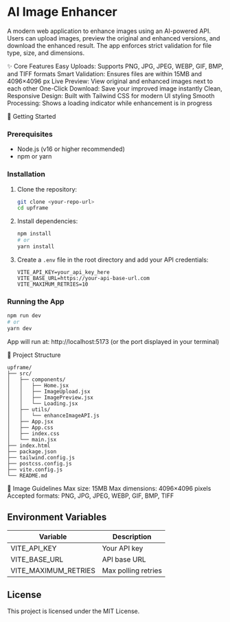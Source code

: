 # AI Image Enhancer

A modern web application to enhance images using an AI-powered API. Users can upload images, preview the original and enhanced versions, and download the enhanced result. The app enforces strict validation for file type, size, and dimensions.

✨ Core Features 
Easy Uploads: Supports PNG, JPG, JPEG, WEBP, GIF, BMP, and TIFF formats
Smart Validation: Ensures files are within 15MB and 4096×4096 px
Live Preview: View original and enhanced images next to each other
One-Click Download: Save your improved image instantly
Clean, Responsive Design: Built with Tailwind CSS for modern UI styling
Smooth Processing: Shows a loading indicator while enhancement is in progress

🚀 Getting Started

### Prerequisites
- Node.js (v16 or higher recommended)
- npm or yarn

### Installation
1. Clone the repository:
   ```sh
   git clone <your-repo-url>
   cd upframe
   ```
2. Install dependencies:
   ```sh
   npm install
   # or
   yarn install
   ```
3. Create a `.env` file in the root directory and add your API credentials:
   ```env
   VITE_API_KEY=your_api_key_here
   VITE_BASE_URL=https://your-api-base-url.com
   VITE_MAXIMUM_RETRIES=10
   ```

### Running the App
```sh
npm run dev
# or
yarn dev
```
App will run at: http://localhost:5173 (or the port displayed in your terminal)

📂 Project Structure
```
upframe/
├── src/
│   ├── components/
│   │   ├── Home.jsx
│   │   ├── ImageUpload.jsx
│   │   ├── ImagePreview.jsx
│   │   └── Loading.jsx
│   ├── utils/
│   │   └── enhanceImageAPI.js
│   ├── App.jsx
│   ├── App.css
│   ├── index.css
│   └── main.jsx
├── index.html
├── package.json
├── tailwind.config.js
├── postcss.config.js
├── vite.config.js
└── README.md
```

📏 Image Guidelines
Max size: 15MB
Max dimensions: 4096×4096 pixels
Accepted formats: PNG, JPG, JPEG, WEBP, GIF, BMP, TIFF

## Environment Variables
| Variable              | Description                |
|-----------------------|----------------------------|
| VITE_API_KEY          | Your API key               |
| VITE_BASE_URL         | API base URL               |
| VITE_MAXIMUM_RETRIES  | Max polling retries        |

## License
This project is licensed under the MIT License.
